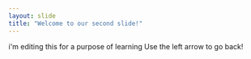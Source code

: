 ```yaml
---
layout: slide
title: "Welcome to our second slide!"
---
```

i'm editing this for a purpose of learning
Use the left arrow to go back!
